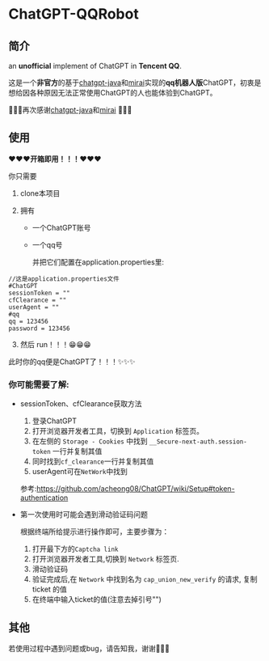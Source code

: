 # ChatGPT-QQRobot

## 简介

an **unofficial** implement of ChatGPT in **Tencent QQ**.

这是一个**非官方**的基于[chatgpt-java](https://github.com/PlexPt/chatgpt-java.git)和[mirai](https://github.com/mamoe/mirai.git)实现的**qq机器人版**ChatGPT，初衷是想给因各种原因无法正常使用ChatGPT的人也能体验到ChatGPT。

🌹🌹🌹再次感谢[chatgpt-java](https://github.com/PlexPt/chatgpt-java.git)和[mirai](https://github.com/mamoe/mirai.git) 🌹🌹🌹

## 使用

❤❤❤**开箱即用！！！**❤❤❤

你只需要

1.  clone本项目

2.  拥有

    -   一个ChatGPT账号

    -   一个qq号

        并把它们配置在application.properties里:

```
//这是application.properties文件
#ChatGPT
sessionToken = ""
cfClearance = ""
userAgent = ""
#qq
qq = 123456
password = 123456
```

3.  然后 run！！！😁😁😁

此时你的qq便是ChatGPT了！！！✨✨✨

### 你可能需要了解:

-   sessionToken、cfClearance获取方法

    1.  登录ChatGPT
    2.  打开浏览器开发者工具，切换到 `Application` 标签页。
    3.  在左侧的 `Storage - Cookies` 中找到 `__Secure-next-auth.session-token` 一行并复制其值
    4.  同时找到`cf_clearance`一行并复制其值
    5.  userAgent可在`NetWork`中找到

    参考:https://github.com/acheong08/ChatGPT/wiki/Setup#token-authentication

-   第一次使用时可能会遇到滑动验证码问题

    根据终端所给提示进行操作即可，主要步骤为：

    1.  打开最下方的`Captcha link`
    2.  打开浏览器开发者工具,切换到 `Network` 标签页.
    3.  滑动验证码
    4.  验证完成后,在 `Network` 中找到名为 `cap_union_new_verify` 的请求, 复制 ticket 的值
    5.  在终端中输入ticket的值(注意去掉引号"")

## 其他

若使用过程中遇到问题或bug，请告知我，谢谢👨‍🔧😎
